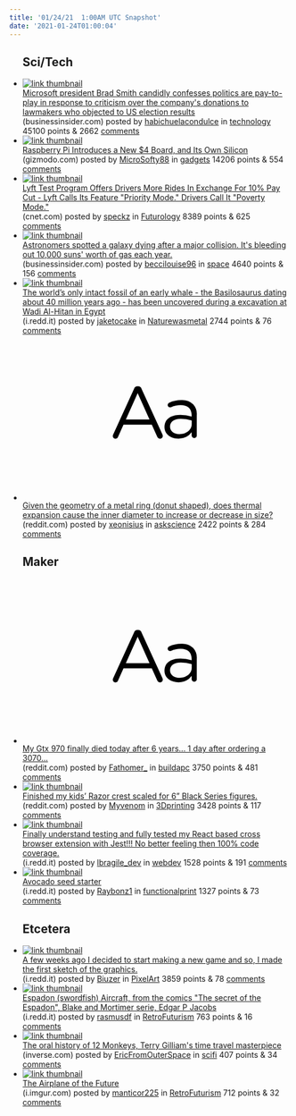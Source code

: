 ```yaml
---
title: '01/24/21  1:00AM UTC Snapshot'
date: '2021-01-24T01:00:04'
---
```

<ul>
<h2>Sci/Tech</h2>

<li><a href='https://www.businessinsider.com/microsoft-president-brad-smith-defends-political-contributions-report-2021-1'><img src='https://a.thumbs.redditmedia.com/2Ddd7aXn-2tbY9yyMxpv9fReYIgxBNsRW9CkAKTCeN4.jpg' alt='link thumbnail'></a><div><div class='linkTitle'><a href='https://www.businessinsider.com/microsoft-president-brad-smith-defends-political-contributions-report-2021-1'>Microsoft president Brad Smith candidly confesses politics are pay-to-play in response to criticism over the company's donations to lawmakers who objected to US election results</a></div>(businessinsider.com) posted by <a href='https://www.reddit.com/user/habichuelacondulce'>habichuelacondulce</a> in <a href='https://www.reddit.com/r/technology'>technology</a> 45100 points & 2662 <a href='https://www.reddit.com/r/technology/comments/l3abqc/microsoft_president_brad_smith_candidly_confesses/'>comments</a></div></li>

<li><a href='https://gizmodo.com/raspberry-pi-introduces-a-new-4-board-and-its-own-sil-1846100446'><img src='https://b.thumbs.redditmedia.com/Aa-anyV-sDfHH85ibFGviDjjedkY8bJCn88lJBcsc5E.jpg' alt='link thumbnail'></a><div><div class='linkTitle'><a href='https://gizmodo.com/raspberry-pi-introduces-a-new-4-board-and-its-own-sil-1846100446'>Raspberry Pi Introduces a New $4 Board, and Its Own Silicon</a></div>(gizmodo.com) posted by <a href='https://www.reddit.com/user/MicroSofty88'>MicroSofty88</a> in <a href='https://www.reddit.com/r/gadgets'>gadgets</a> 14206 points & 554 <a href='https://www.reddit.com/r/gadgets/comments/l3e6vy/raspberry_pi_introduces_a_new_4_board_and_its_own/'>comments</a></div></li>

<li><a href='https://www.cnet.com/news/lyft-test-program-offers-drivers-more-rides-in-exchange-for-10-percent-pay-cut/'><img src='https://a.thumbs.redditmedia.com/LXoARwWngWh2eJNkKxOJUAyyFajVK8euPrNwdUpzxy0.jpg' alt='link thumbnail'></a><div><div class='linkTitle'><a href='https://www.cnet.com/news/lyft-test-program-offers-drivers-more-rides-in-exchange-for-10-percent-pay-cut/'>Lyft Test Program Offers Drivers More Rides In Exchange For 10% Pay Cut - Lyft Calls Its Feature "Priority Mode." Drivers Call It "Poverty Mode."</a></div>(cnet.com) posted by <a href='https://www.reddit.com/user/speckz'>speckz</a> in <a href='https://www.reddit.com/r/Futurology'>Futurology</a> 8389 points & 625 <a href='https://www.reddit.com/r/Futurology/comments/l3f262/lyft_test_program_offers_drivers_more_rides_in/'>comments</a></div></li>

<li><a href='https://www.businessinsider.com/astronomers-discover-dying-galaxy-bleeding-gas-into-space-2021-1?utm_campaign=sf-bi-main&amp;utm_source=facebook.com&amp;utm_medium=social&amp;r=US&amp;IR=T'><img src='https://b.thumbs.redditmedia.com/QbVp-4o4_2dktVkAJTGCCVOPclGREQ2ElPH3WIVroxY.jpg' alt='link thumbnail'></a><div><div class='linkTitle'><a href='https://www.businessinsider.com/astronomers-discover-dying-galaxy-bleeding-gas-into-space-2021-1?utm_campaign=sf-bi-main&amp;utm_source=facebook.com&amp;utm_medium=social&amp;r=US&amp;IR=T'>Astronomers spotted a galaxy dying after a major collision. It's bleeding out 10,000 suns' worth of gas each year.</a></div>(businessinsider.com) posted by <a href='https://www.reddit.com/user/beccilouise96'>beccilouise96</a> in <a href='https://www.reddit.com/r/space'>space</a> 4640 points & 156 <a href='https://www.reddit.com/r/space/comments/l3avxl/astronomers_spotted_a_galaxy_dying_after_a_major/'>comments</a></div></li>

<li><a href='https://i.redd.it/nc2wkmu4k4d61.jpg'><img src='https://b.thumbs.redditmedia.com/QTiTBNIWkrekAU3AuOWvbygKuZ7V89d_wcD_BFe8WVY.jpg' alt='link thumbnail'></a><div><div class='linkTitle'><a href='https://i.redd.it/nc2wkmu4k4d61.jpg'>The world’s only intact fossil of an early whale - the Basilosaurus dating about 40 million years ago - has been uncovered during a excavation at Wadi Al-Hitan in Egypt</a></div>(i.redd.it) posted by <a href='https://www.reddit.com/user/jaketocake'>jaketocake</a> in <a href='https://www.reddit.com/r/Naturewasmetal'>Naturewasmetal</a> 2744 points & 76 <a href='https://www.reddit.com/r/Naturewasmetal/comments/l3hdsb/the_worlds_only_intact_fossil_of_an_early_whale/'>comments</a></div></li>

<li><a href='https://www.reddit.com/r/askscience/comments/l3fqi7/given_the_geometry_of_a_metal_ring_donut_shaped/'><svg version='1.1' viewBox='-34 -12 104 64' preserveAspectRatio='xMidYMid slice' xmlns='http://www.w3.org/2000/svg' xmlns:xlink='http://www.w3.org/1999/xlink'>
    <title>text link thumbnail</title>
    <path d='M12.19,8.84a1.45,1.45,0,0,0-1.4-1h-.12a1.46,1.46,0,0,0-1.42,1L1.14,26.56a1.29,1.29,0,0,0-.14.59,1,1,0,0,0,1,1,1.12,1.12,0,0,0,1.08-.77l2.08-4.65h11l2.08,4.59a1.24,1.24,0,0,0,1.12.83,1.08,1.08,0,0,0,1.08-1.08,1.64,1.64,0,0,0-.14-.57ZM6.08,20.71l4.59-10.22,4.6,10.22Z'>
    </path>
    <path d='M32.24,14.78A6.35,6.35,0,0,0,27.6,13.2a11.36,11.36,0,0,0-4.7,1,1,1,0,0,0-.58.89,1,1,0,0,0,.94.92,1.23,1.23,0,0,0,.39-.08,8.87,8.87,0,0,1,3.72-.81c2.7,0,4.28,1.33,4.28,3.92v.5a15.29,15.29,0,0,0-4.42-.61c-3.64,0-6.14,1.61-6.14,4.64v.05c0,2.95,2.7,4.48,5.37,4.48a6.29,6.29,0,0,0,5.19-2.48V26.9a1,1,0,0,0,1,1,1,1,0,0,0,1-1.06V19A5.71,5.71,0,0,0,32.24,14.78Zm-.56,7.7c0,2.28-2.17,3.89-4.81,3.89-1.94,0-3.61-1.06-3.61-2.86v-.06c0-1.8,1.5-3,4.2-3a15.2,15.2,0,0,1,4.22.61Z'>
    </path>
    </svg></a><div><div class='linkTitle'><a href='https://www.reddit.com/r/askscience/comments/l3fqi7/given_the_geometry_of_a_metal_ring_donut_shaped/'>Given the geometry of a metal ring (donut shaped), does thermal expansion cause the inner diameter to increase or decrease in size?</a></div>(reddit.com) posted by <a href='https://www.reddit.com/user/xeonisius'>xeonisius</a> in <a href='https://www.reddit.com/r/askscience'>askscience</a> 2422 points & 284 <a href='https://www.reddit.com/r/askscience/comments/l3fqi7/given_the_geometry_of_a_metal_ring_donut_shaped/'>comments</a></div></li>

<h2>Maker</h2>

<li><a href='https://www.reddit.com/r/buildapc/comments/l3i5tm/my_gtx_970_finally_died_today_after_6_years_1_day/'><svg version='1.1' viewBox='-34 -12 104 64' preserveAspectRatio='xMidYMid slice' xmlns='http://www.w3.org/2000/svg' xmlns:xlink='http://www.w3.org/1999/xlink'>
    <title>text link thumbnail</title>
    <path d='M12.19,8.84a1.45,1.45,0,0,0-1.4-1h-.12a1.46,1.46,0,0,0-1.42,1L1.14,26.56a1.29,1.29,0,0,0-.14.59,1,1,0,0,0,1,1,1.12,1.12,0,0,0,1.08-.77l2.08-4.65h11l2.08,4.59a1.24,1.24,0,0,0,1.12.83,1.08,1.08,0,0,0,1.08-1.08,1.64,1.64,0,0,0-.14-.57ZM6.08,20.71l4.59-10.22,4.6,10.22Z'>
    </path>
    <path d='M32.24,14.78A6.35,6.35,0,0,0,27.6,13.2a11.36,11.36,0,0,0-4.7,1,1,1,0,0,0-.58.89,1,1,0,0,0,.94.92,1.23,1.23,0,0,0,.39-.08,8.87,8.87,0,0,1,3.72-.81c2.7,0,4.28,1.33,4.28,3.92v.5a15.29,15.29,0,0,0-4.42-.61c-3.64,0-6.14,1.61-6.14,4.64v.05c0,2.95,2.7,4.48,5.37,4.48a6.29,6.29,0,0,0,5.19-2.48V26.9a1,1,0,0,0,1,1,1,1,0,0,0,1-1.06V19A5.71,5.71,0,0,0,32.24,14.78Zm-.56,7.7c0,2.28-2.17,3.89-4.81,3.89-1.94,0-3.61-1.06-3.61-2.86v-.06c0-1.8,1.5-3,4.2-3a15.2,15.2,0,0,1,4.22.61Z'>
    </path>
    </svg></a><div><div class='linkTitle'><a href='https://www.reddit.com/r/buildapc/comments/l3i5tm/my_gtx_970_finally_died_today_after_6_years_1_day/'>My Gtx 970 finally died today after 6 years... 1 day after ordering a 3070...</a></div>(reddit.com) posted by <a href='https://www.reddit.com/user/Fathomer_'>Fathomer_</a> in <a href='https://www.reddit.com/r/buildapc'>buildapc</a> 3750 points & 481 <a href='https://www.reddit.com/r/buildapc/comments/l3i5tm/my_gtx_970_finally_died_today_after_6_years_1_day/'>comments</a></div></li>

<li><a href='https://www.reddit.com/gallery/l3esuj'><img src='https://a.thumbs.redditmedia.com/XMygDeniBw21m8_fF114RlwUdQcPNGtCG6TZSGKEUl8.jpg' alt='link thumbnail'></a><div><div class='linkTitle'><a href='https://www.reddit.com/gallery/l3esuj'>Finished my kids’ Razor crest scaled for 6” Black Series figures.</a></div>(reddit.com) posted by <a href='https://www.reddit.com/user/Myvenom'>Myvenom</a> in <a href='https://www.reddit.com/r/3Dprinting'>3Dprinting</a> 3428 points & 117 <a href='https://www.reddit.com/r/3Dprinting/comments/l3esuj/finished_my_kids_razor_crest_scaled_for_6_black/'>comments</a></div></li>

<li><a href='https://i.redd.it/tk8mqff901d61.png'><img src='https://a.thumbs.redditmedia.com/kmP5k6DhBaGtw5rq-hMIKZpic_Pppuy9Y7wgQ3JzmB0.jpg' alt='link thumbnail'></a><div><div class='linkTitle'><a href='https://i.redd.it/tk8mqff901d61.png'>Finally understand testing and fully tested my React based cross browser extension with Jest!!! No better feeling then 100% code coverage.</a></div>(i.redd.it) posted by <a href='https://www.reddit.com/user/lbragile_dev'>lbragile_dev</a> in <a href='https://www.reddit.com/r/webdev'>webdev</a> 1528 points & 191 <a href='https://www.reddit.com/r/webdev/comments/l36w9s/finally_understand_testing_and_fully_tested_my/'>comments</a></div></li>

<li><a href='https://i.redd.it/3g4rhoqys3d61.jpg'><img src='https://b.thumbs.redditmedia.com/YT29n_czKNeHJyhrVqkFSI_hAkluuqNVEPJBHqFR7ww.jpg' alt='link thumbnail'></a><div><div class='linkTitle'><a href='https://i.redd.it/3g4rhoqys3d61.jpg'>Avocado seed starter</a></div>(i.redd.it) posted by <a href='https://www.reddit.com/user/Raybonz1'>Raybonz1</a> in <a href='https://www.reddit.com/r/functionalprint'>functionalprint</a> 1327 points & 73 <a href='https://www.reddit.com/r/functionalprint/comments/l3ei11/avocado_seed_starter/'>comments</a></div></li>

<h2>Etcetera</h2>

<li><a href='https://i.redd.it/r9ppuhrmz2d61.png'><img src='https://b.thumbs.redditmedia.com/iNQU4XmgpRehj4fMgfTKc5Y8e9Wfg8y0oVmId9dPYxM.jpg' alt='link thumbnail'></a><div><div class='linkTitle'><a href='https://i.redd.it/r9ppuhrmz2d61.png'>A few weeks ago I decided to start making a new game and so, I made the first sketch of the graphics.</a></div>(i.redd.it) posted by <a href='https://www.reddit.com/user/Biuzer'>Biuzer</a> in <a href='https://www.reddit.com/r/PixelArt'>PixelArt</a> 3859 points & 78 <a href='https://www.reddit.com/r/PixelArt/comments/l3btm4/a_few_weeks_ago_i_decided_to_start_making_a_new/'>comments</a></div></li>

<li><a href='https://i.redd.it/10opef7ym1d61.png'><img src='https://b.thumbs.redditmedia.com/whKcBfKa7wnp9dExJ7-mCSIYvlZkEI47DomDvlIsuhE.jpg' alt='link thumbnail'></a><div><div class='linkTitle'><a href='https://i.redd.it/10opef7ym1d61.png'>Espadon (swordfish) Aircraft, from the comics "The secret of the Espadon", Blake and Mortimer serie, Edgar P Jacobs</a></div>(i.redd.it) posted by <a href='https://www.reddit.com/user/rasmusdf'>rasmusdf</a> in <a href='https://www.reddit.com/r/RetroFuturism'>RetroFuturism</a> 763 points & 16 <a href='https://www.reddit.com/r/RetroFuturism/comments/l39b5u/espadon_swordfish_aircraft_from_the_comics_the/'>comments</a></div></li>

<li><a href='https://www.inverse.com/entertainment/12-monkeys-oral-history'><img src='https://b.thumbs.redditmedia.com/tJLCavGSQExziCHwU_nWdeKMbXjLnN5UrnDeVCaD0jI.jpg' alt='link thumbnail'></a><div><div class='linkTitle'><a href='https://www.inverse.com/entertainment/12-monkeys-oral-history'>The oral history of 12 Monkeys, Terry Gilliam's time travel masterpiece</a></div>(inverse.com) posted by <a href='https://www.reddit.com/user/EricFromOuterSpace'>EricFromOuterSpace</a> in <a href='https://www.reddit.com/r/scifi'>scifi</a> 407 points & 34 <a href='https://www.reddit.com/r/scifi/comments/l3hj23/the_oral_history_of_12_monkeys_terry_gilliams/'>comments</a></div></li>

<li><a href='https://i.imgur.com/6Wg09WW.jpg'><img src='https://b.thumbs.redditmedia.com/ZWoBqxlSBD9hFL_qnb7SYxjphVfsGA5zRNlQWWwVn4E.jpg' alt='link thumbnail'></a><div><div class='linkTitle'><a href='https://i.imgur.com/6Wg09WW.jpg'>The Airplane of the Future</a></div>(i.imgur.com) posted by <a href='https://www.reddit.com/user/manticor225'>manticor225</a> in <a href='https://www.reddit.com/r/RetroFuturism'>RetroFuturism</a> 712 points & 32 <a href='https://www.reddit.com/r/RetroFuturism/comments/l3iozd/the_airplane_of_the_future/'>comments</a></div></li>

</ul>
